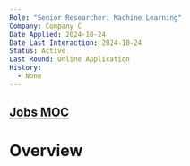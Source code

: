 ```yaml
---
Role: "Senior Researcher: Machine Learning"
Company: Company C
Date Applied: 2024-10-24
Date Last Interaction: 2024-10-24
Status: Active
Last Round: Online Application
History:
  - None
---
```

## [Jobs MOC](Jobs%20MOC.md)
# Overview
